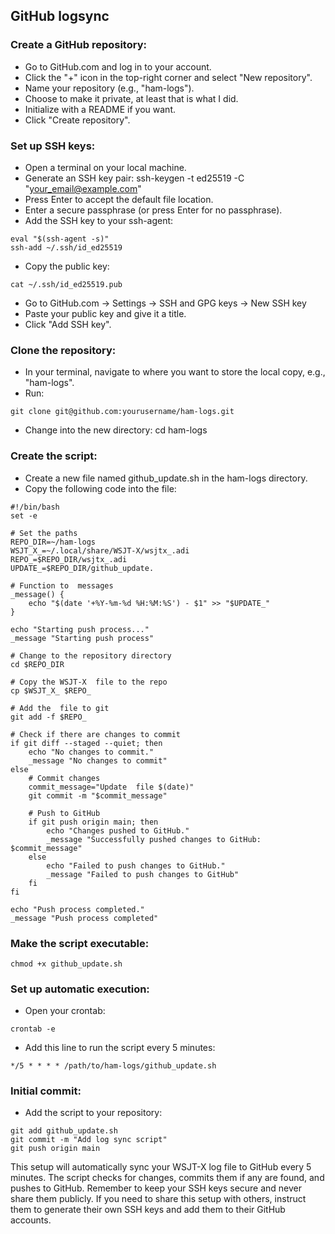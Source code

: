 ## GitHub logsync  

### Create a GitHub repository:  

- Go to GitHub.com and log in to your account.
- Click the "+" icon in the top-right corner and select "New repository".
- Name your repository (e.g., "ham-logs").
- Choose to make it private, at least that is what I did.
- Initialize with a README if you want.
- Click "Create repository".
  
### Set up SSH keys:
- Open a terminal on your local machine.
- Generate an SSH key pair: ssh-keygen -t ed25519 -C "your_email@example.com"
- Press Enter to accept the default file location.
- Enter a secure passphrase (or press Enter for no passphrase).
- Add the SSH key to your ssh-agent:
```
eval "$(ssh-agent -s)"
ssh-add ~/.ssh/id_ed25519
```
- Copy the public key: 
```
cat ~/.ssh/id_ed25519.pub
```
- Go to GitHub.com → Settings → SSH and GPG keys → New SSH key
- Paste your public key and give it a title.
- Click "Add SSH key".
### Clone the repository:
- In your terminal, navigate to where you want to store the local copy, e.g., "ham-logs".
- Run:
```
git clone git@github.com:yourusername/ham-logs.git
```
- Change into the new directory: cd ham-logs
### Create the script:
- Create a new file named github_update.sh in the ham-logs directory.
- Copy the following code into the file:
```
#!/bin/bash
set -e

# Set the paths
REPO_DIR=~/ham-logs
WSJT_X_=~/.local/share/WSJT-X/wsjtx_.adi
REPO_=$REPO_DIR/wsjtx_.adi
UPDATE_=$REPO_DIR/github_update.

# Function to  messages
_message() {
    echo "$(date '+%Y-%m-%d %H:%M:%S') - $1" >> "$UPDATE_"
}

echo "Starting push process..."
_message "Starting push process"

# Change to the repository directory
cd $REPO_DIR

# Copy the WSJT-X  file to the repo
cp $WSJT_X_ $REPO_

# Add the  file to git
git add -f $REPO_

# Check if there are changes to commit
if git diff --staged --quiet; then
    echo "No changes to commit."
    _message "No changes to commit"
else
    # Commit changes
    commit_message="Update  file $(date)"
    git commit -m "$commit_message"

    # Push to GitHub
    if git push origin main; then
        echo "Changes pushed to GitHub."
        _message "Successfully pushed changes to GitHub: $commit_message"
    else
        echo "Failed to push changes to GitHub."
        _message "Failed to push changes to GitHub"
    fi
fi

echo "Push process completed."
_message "Push process completed"
```

### Make the script executable:
```
chmod +x github_update.sh
```
### Set up automatic execution:
- Open your crontab:
```
crontab -e
```
- Add this line to run the script every 5 minutes:
```
*/5 * * * * /path/to/ham-logs/github_update.sh
```
### Initial commit:
- Add the script to your repository:
```
git add github_update.sh
git commit -m "Add log sync script"
git push origin main
```

This setup will automatically sync your WSJT-X log file to GitHub every 5 minutes. The script checks for changes, commits them if any are found, and pushes to GitHub.
Remember to keep your SSH keys secure and never share them publicly. If you need to share this setup with others, instruct them to generate their own SSH keys and add them to their GitHub accounts.
